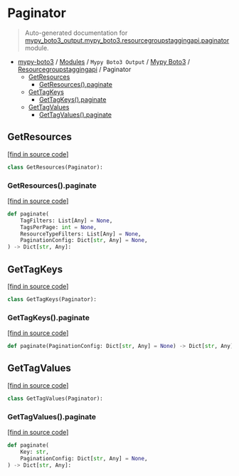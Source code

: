 # Paginator

> Auto-generated documentation for [mypy_boto3_output.mypy_boto3.resourcegroupstaggingapi.paginator](https://github.com/vemel/mypy_boto3/blob/master/mypy_boto3_output/mypy_boto3/resourcegroupstaggingapi/paginator.py) module.

- [mypy-boto3](../../../README.md#mypy_boto3) / [Modules](../../../MODULES.md#mypy-boto3-modules) / `Mypy Boto3 Output` / [Mypy Boto3](../index.md#mypy-boto3) / [Resourcegroupstaggingapi](index.md#resourcegroupstaggingapi) / Paginator
    - [GetResources](#getresources)
        - [GetResources().paginate](#getresourcespaginate)
    - [GetTagKeys](#gettagkeys)
        - [GetTagKeys().paginate](#gettagkeyspaginate)
    - [GetTagValues](#gettagvalues)
        - [GetTagValues().paginate](#gettagvaluespaginate)

## GetResources

[[find in source code]](https://github.com/vemel/mypy_boto3/blob/master/mypy_boto3_output/mypy_boto3/resourcegroupstaggingapi/paginator.py#L10)

```python
class GetResources(Paginator):
```

### GetResources().paginate

[[find in source code]](https://github.com/vemel/mypy_boto3/blob/master/mypy_boto3_output/mypy_boto3/resourcegroupstaggingapi/paginator.py#L13)

```python
def paginate(
    TagFilters: List[Any] = None,
    TagsPerPage: int = None,
    ResourceTypeFilters: List[Any] = None,
    PaginationConfig: Dict[str, Any] = None,
) -> Dict[str, Any]:
```

## GetTagKeys

[[find in source code]](https://github.com/vemel/mypy_boto3/blob/master/mypy_boto3_output/mypy_boto3/resourcegroupstaggingapi/paginator.py#L23)

```python
class GetTagKeys(Paginator):
```

### GetTagKeys().paginate

[[find in source code]](https://github.com/vemel/mypy_boto3/blob/master/mypy_boto3_output/mypy_boto3/resourcegroupstaggingapi/paginator.py#L26)

```python
def paginate(PaginationConfig: Dict[str, Any] = None) -> Dict[str, Any]:
```

## GetTagValues

[[find in source code]](https://github.com/vemel/mypy_boto3/blob/master/mypy_boto3_output/mypy_boto3/resourcegroupstaggingapi/paginator.py#L30)

```python
class GetTagValues(Paginator):
```

### GetTagValues().paginate

[[find in source code]](https://github.com/vemel/mypy_boto3/blob/master/mypy_boto3_output/mypy_boto3/resourcegroupstaggingapi/paginator.py#L33)

```python
def paginate(
    Key: str,
    PaginationConfig: Dict[str, Any] = None,
) -> Dict[str, Any]:
```
